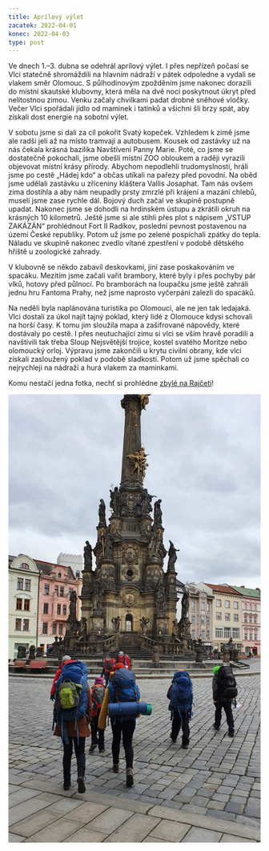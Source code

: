 ```yaml
---
title: Aprílový výlet
zacatek: 2022-04-01
konec: 2022-04-03
type: post
---
```

Ve dnech 1.–3. dubna se odehrál aprílový výlet. I přes nepřízeň počasí se Vlci statečně shromáždili na hlavním nádraží v pátek odpoledne a vydali se vlakem směr Olomouc. S půlhodinovým zpožděním jsme nakonec dorazili do místní skautské klubovny, která měla na dvě noci poskytnout úkryt před nelítostnou zimou. Venku začaly chvilkami padat drobné sněhové vločky. Večer Vlci spořádali jídlo od maminek i tatínků a všichni šli brzy spát, aby získali dost energie na sobotní výlet.

V sobotu jsme si dali za cíl pokořit Svatý kopeček. Vzhledem k zimě jsme ale radši jeli až na místo tramvají a autobusem. Kousek od zastávky už na nás čekala krásná bazilika Navštívení Panny Marie. Poté, co jsme se dostatečně pokochali, jsme obešli místní ZOO obloukem a raději vyrazili objevovat místní krásy přírody. Abychom nepodlehli trudomyslnosti, hráli jsme po cestě „Hádej kdo“ a občas utíkali na pařezy před povodní. Na oběd jsme udělali zastávku u zříceniny kláštera Vallis Josaphat. Tam nás ovšem zima dostihla a aby nám neupadly prsty zmrzlé při krájení a mazání chlebů, museli jsme zase rychle dál. Bojový duch začal ve skupině postupně upadat. Nakonec jsme se dohodli na hrdinském ústupu a zkrátili okruh na krásných 10 kilometrů. Ještě jsme si ale stihli přes plot s nápisem „VSTUP ZAKÁZÁN“ prohlédnout Fort II Radíkov, poslední pevnost postavenou na území České republiky. Potom už jsme po zelené pospíchali zpátky do tepla. Náladu ve skupině nakonec zvedlo vítané zpestření v podobě dětského hřiště u zoologické zahrady.

V klubovně se někdo zabavil deskovkami, jiní zase poskakováním ve spacáku. Mezitím jsme začali vařit brambory, které byly i přes pochyby pár vlků, hotovy před půlnocí. Po bramborách na loupačku jsme ještě zahráli jednu hru Fantoma Prahy, než jsme naprosto vyčerpáni zalezli do spacáků.

Na neděli byla naplánována turistika po Olomouci, ale ne jen tak ledajaká. Vlci dostali za úkol najít tajný poklad, který lidé z Olomouce kdysi schovali na horší časy. K tomu jim sloužila mapa a zašifrované nápovědy, které dostávaly po cestě. I přes neutuchající zimu si vlci se vším hravě poradili a navštívili tak třeba Sloup Nejsvětější trojice, kostel svatého Moritze nebo olomoucký orloj. Výpravu jsme zakončili u krytu civilní obrany, kde vlci získali zasloužený poklad v podobě sladkostí. Potom už jsme spěchali co nejrychleji na nádraží a hurá vlakem za maminkami.

Komu nestačí jedna fotka, nechť si prohlédne [zbylé na Rajčeti](https://eu.zonerama.com/vlci-keblany/1303470?secret=R29V8G02MMYv0gPl94klH1g49&count=46)!

![](20220403_111439.jpg)